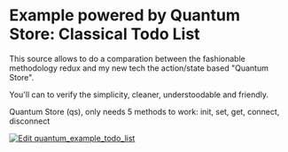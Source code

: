 # Example powered by Quantum Store: Classical Todo List

This source allows to do a comparation between the fashionable methodology redux and my new tech the action/state based "Quantum Store".

You'll can to verify the simplicity, cleaner, understoodable and friendly.

Quantum Store (qs), only needs 5 methods to work:
init, set, get, connect, disconnect

[![Edit quantum_example_todo_list](https://codesandbox.io/static/img/play-codesandbox.svg)](https://codesandbox.io/s/github/iwokloco/quantum-example-todo-list/tree/master/?codemirror=1&fontsize=14)